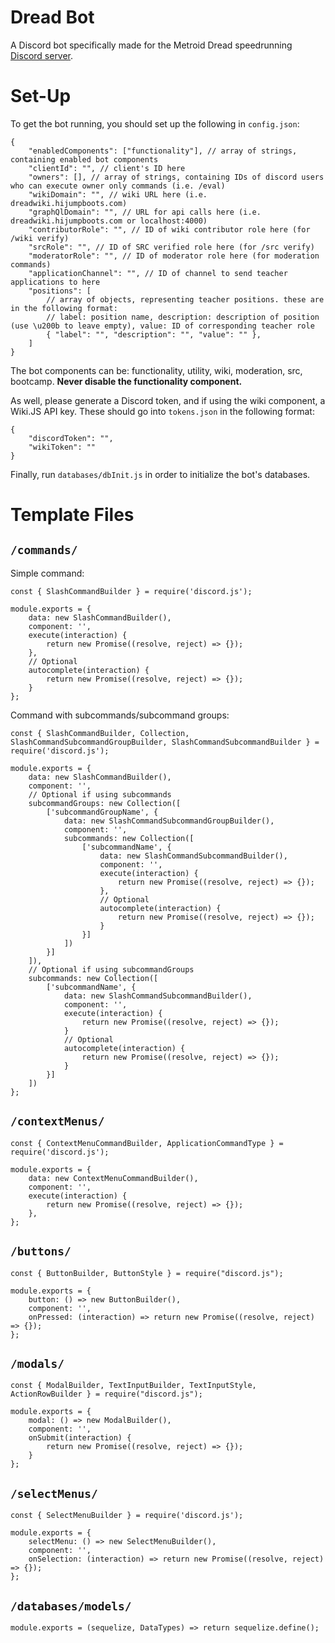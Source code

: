 # Dread Bot
A Discord bot specifically made for the Metroid Dread speedrunning [Discord server](https://discord.gg/BdmYr5TRGT).

# Set-Up
To get the bot running, you should set up the following in `config.json`:
```
{
	"enabledComponents": ["functionality"], // array of strings, containing enabled bot components
	"clientId": "", // client's ID here
	"owners": [], // array of strings, containing IDs of discord users who can execute owner only commands (i.e. /eval)
	"wikiDomain": "", // wiki URL here (i.e. dreadwiki.hijumpboots.com)
	"graphQlDomain": "", // URL for api calls here (i.e. dreadwiki.hijumpboots.com or localhost:4000)
	"contributorRole": "", // ID of wiki contributor role here (for /wiki verify)
    "srcRole": "", // ID of SRC verified role here (for /src verify)
    "moderatorRole": "", // ID of moderator role here (for moderation commands)
	"applicationChannel": "", // ID of channel to send teacher applications to here
	"positions": [
		// array of objects, representing teacher positions. these are in the following format:
		// label: position name, description: description of position (use \u200b to leave empty), value: ID of corresponding teacher role
		{ "label": "", "description": "", "value": "" },
	]
}
```
The bot components can be: functionality, utility, wiki, moderation, src, bootcamp. **Never disable the functionality component.**

As well, please generate a Discord token, and if using the wiki component, a Wiki.JS API key. These should go into `tokens.json` in the following format:
```
{
    "discordToken": "",
    "wikiToken": ""
}
```
Finally, run `databases/dbInit.js` in order to initialize the bot's databases.

# Template Files
## `/commands/`
Simple command:
```
const { SlashCommandBuilder } = require('discord.js');

module.exports = {
    data: new SlashCommandBuilder(),
    component: '',
    execute(interaction) {
        return new Promise((resolve, reject) => {});
    },
    // Optional
    autocomplete(interaction) {
        return new Promise((resolve, reject) => {});
    }
};
```
Command with subcommands/subcommand groups:
```
const { SlashCommandBuilder, Collection, SlashCommandSubcommandGroupBuilder, SlashCommandSubcommandBuilder } = require('discord.js');

module.exports = {
    data: new SlashCommandBuilder(),
    component: '',
    // Optional if using subcommands
    subcommandGroups: new Collection([
        ['subcommandGroupName', {
            data: new SlashCommandSubcommandGroupBuilder(),
            component: '',
            subcommands: new Collection([
                ['subcommandName', {
                    data: new SlashCommandSubcommandBuilder(),
                    component: '',
                    execute(interaction) {
                        return new Promise((resolve, reject) => {});
                    },
                    // Optional
                    autocomplete(interaction) {
                        return new Promise((resolve, reject) => {});
                    }
                }]
            ])
        }]
    ]),
    // Optional if using subcommandGroups
    subcommands: new Collection([
        ['subcommandName', {
            data: new SlashCommandSubcommandBuilder(),
            component: '',
            execute(interaction) {
                return new Promise((resolve, reject) => {});
            }
            // Optional
            autocomplete(interaction) {
                return new Promise((resolve, reject) => {});
            }
        }]
    ])
};
```

## `/contextMenus/`
```
const { ContextMenuCommandBuilder, ApplicationCommandType } = require('discord.js');

module.exports = {
    data: new ContextMenuCommandBuilder(),
    component: '',
    execute(interaction) {
        return new Promise((resolve, reject) => {});
    },
};
```

## `/buttons/`
```
const { ButtonBuilder, ButtonStyle } = require("discord.js");

module.exports = {
    button: () => new ButtonBuilder(),
    component: '',
    onPressed: (interaction) => return new Promise((resolve, reject) => {});
};
```

## `/modals/`
```
const { ModalBuilder, TextInputBuilder, TextInputStyle, ActionRowBuilder } = require("discord.js");

module.exports = {
    modal: () => new ModalBuilder(),
    component: '',
    onSubmit(interaction) {
        return new Promise((resolve, reject) => {});
    }
};
```

## `/selectMenus/`
```
const { SelectMenuBuilder } = require('discord.js');

module.exports = {
    selectMenu: () => new SelectMenuBuilder(),
    component: '',
    onSelection: (interaction) => return new Promise((resolve, reject) => {});
};

```

## `/databases/models/`
```
module.exports = (sequelize, DataTypes) => return sequelize.define();
```
